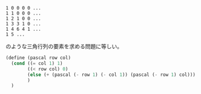 ```
1 0 0 0 0 ...
1 1 0 0 0 ...
1 2 1 0 0 ...
1 3 3 1 0 ...
1 4 6 4 1 ...
1 5 ...
```

のような三角行列の要素を求める問題に等しい。

```scm
(define (pascal row col)
  (cond ((= col 1) 1)
        ((< row col) 0)
        (else (+ (pascal (- row 1) (- col 1)) (pascal (- row 1) col)))
        )
  )
```
